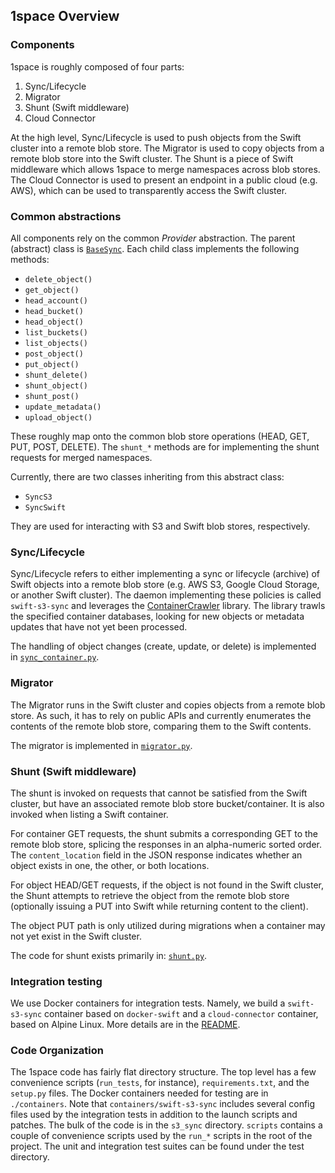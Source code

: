 ## 1space Overview

### Components

1space is roughly composed of four parts:

1. Sync/Lifecycle
2. Migrator
3. Shunt (Swift middleware)
4. Cloud Connector

At the high level, Sync/Lifecycle is used to push objects from the Swift cluster
into a remote blob store. The Migrator is used to copy objects from a remote
blob store into the Swift cluster. The Shunt is a piece of Swift middleware
which allows 1space to merge namespaces across blob stores. The Cloud Connector
is used to present an endpoint in a public cloud (e.g. AWS), which can be used
to transparently access the Swift cluster.

### Common abstractions

All components rely on the common *Provider* abstraction. The parent (abstract)
class is
[`BaseSync`](https://github.com/swiftstack/1space/blob/master/s3_sync/base_sync.py).
Each child class implements the following methods:
* `delete_object()`
* `get_object()`
* `head_account()`
* `head_bucket()`
* `head_object()`
* `list_buckets()`
* `list_objects()`
* `post_object()`
* `put_object()`
* `shunt_delete()`
* `shunt_object()`
* `shunt_post()`
* `update_metadata()`
* `upload_object()`

These roughly map onto the common blob store operations (HEAD, GET, PUT, POST,
DELETE). The `shunt_*` methods are for implementing the shunt requests for
merged namespaces.

Currently, there are two classes inheriting from this abstract class:
* `SyncS3`
* `SyncSwift`

They are used for interacting with S3 and Swift blob stores, respectively.

### Sync/Lifecycle

Sync/Lifecycle refers to either implementing a sync or lifecycle (archive) of
Swift objects into a remote blob store (e.g. AWS S3, Google Cloud Storage, or
another Swift cluster). The daemon implementing these policies is called
`swift-s3-sync` and leverages the
[ContainerCrawler](https://github.com/swiftstack/container-crawler) library. The
library trawls the specified container databases, looking for new objects or
metadata updates that have not yet been processed.

The handling of object changes (create, update, or delete) is implemented in
[`sync_container.py`](https://github.com/swiftstack/1space/blob/master/s3_sync/sync_container.py).

### Migrator

The Migrator runs in the Swift cluster and copies objects from a remote blob
store. As such, it has to rely on public APIs and currently enumerates the
contents of the remote blob store, comparing them to the Swift contents.

The migrator is implemented in
[`migrator.py`](https://github.com/swiftstack/1space/blob/master/s3_sync/sync_container.py).

### Shunt (Swift middleware)

The shunt is invoked on requests that cannot be satisfied from the Swift
cluster, but have an associated remote blob store bucket/container. It is also
invoked when listing a Swift container.

For container GET requests, the shunt submits a corresponding GET to the remote
blob store, splicing the responses in an alpha-numeric sorted order. The
`content_location` field in the JSON response indicates whether an object
exists in one, the other, or both locations.

For object HEAD/GET requests, if the object is not found in the Swift cluster,
the Shunt attempts to retrieve the object from the remote blob store (optionally
issuing a PUT into Swift while returning content to the client).

The object PUT path is only utilized during migrations when a container may not
yet exist in the Swift cluster.

The code for shunt exists primarily in:
[`shunt.py`](https://github.com/swiftstack/1space/blob/master/s3_sync/shunt.py).

### Integration testing

We use Docker containers for integration tests. Namely, we build a `swift-s3-sync`
container based on `docker-swift` and a `cloud-connector` container, based on
Alpine Linux. More details are in the
[README](https://github.com/swiftstack/1space/blob/master/README.md#integration-tests).

### Code Organization

The 1space code has fairly flat directory structure. The top level has a few
convenience scripts (`run_tests`, for instance), `requirements.txt`, and the
`setup.py` files.  The Docker containers needed for testing are in
`./containers`.  Note that `containers/swift-s3-sync` includes several config
files used by the integration tests in addition to the launch scripts and
patches. The bulk of the code is in the `s3_sync` directory.  `scripts` contains
a couple of convenience scripts used by the `run_*` scripts in the root of the
project. The unit and integration test suites can be found under the test
directory.
